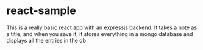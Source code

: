 # react-sample
This is a really basic react app with an expressjs backend. It takes a note as a title, and when you save it, it stores everything in a mongo database and displays all the entries in the db
